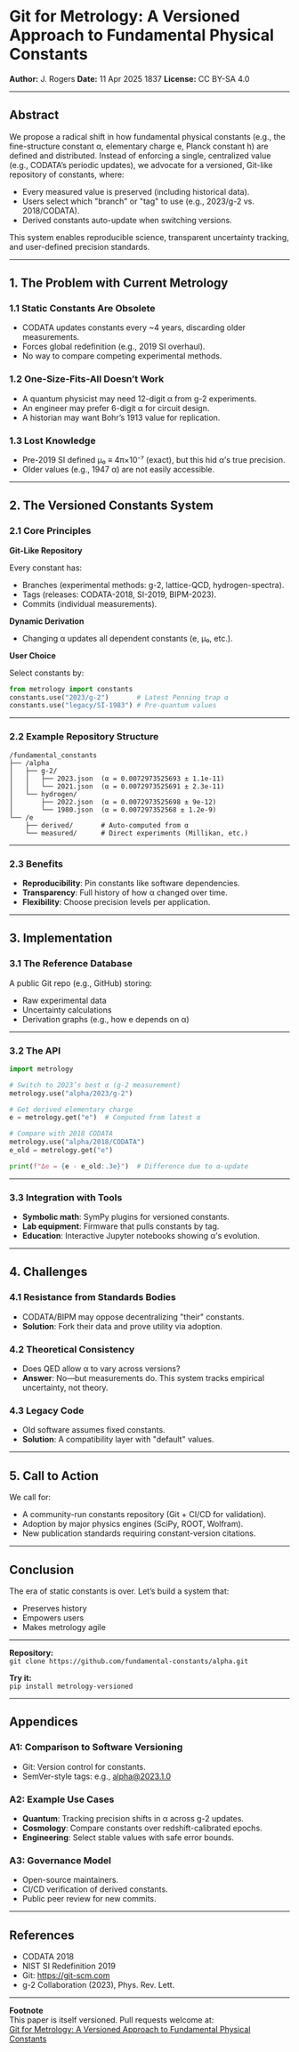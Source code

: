 # Git for Metrology: A Versioned Approach to Fundamental Physical Constants

**Author:**  J. Rogers
**Date:**  11 Apr 2025 1837 
**License:** CC BY-SA 4.0

---

## Abstract

We propose a radical shift in how fundamental physical constants (e.g., the fine-structure constant α, elementary charge e, Planck constant h) are defined and distributed. Instead of enforcing a single, centralized value (e.g., CODATA’s periodic updates), we advocate for a versioned, Git-like repository of constants, where:

- Every measured value is preserved (including historical data).
- Users select which "branch" or "tag" to use (e.g., 2023/g-2 vs. 2018/CODATA).
- Derived constants auto-update when switching versions.

This system enables reproducible science, transparent uncertainty tracking, and user-defined precision standards.

---

## 1. The Problem with Current Metrology

### 1.1 Static Constants Are Obsolete

- CODATA updates constants every ~4 years, discarding older measurements.
- Forces global redefinition (e.g., 2019 SI overhaul).
- No way to compare competing experimental methods.

### 1.2 One-Size-Fits-All Doesn’t Work

- A quantum physicist may need 12-digit α from g-2 experiments.
- An engineer may prefer 6-digit α for circuit design.
- A historian may want Bohr’s 1913 value for replication.

### 1.3 Lost Knowledge

- Pre-2019 SI defined μ₀ ≡ 4π×10⁻⁷ (exact), but this hid α’s true precision.
- Older values (e.g., 1947 α) are not easily accessible.

---

## 2. The Versioned Constants System

### 2.1 Core Principles

**Git-Like Repository**

Every constant has:

- Branches (experimental methods: g-2, lattice-QCD, hydrogen-spectra).
- Tags (releases: CODATA-2018, SI-2019, BIPM-2023).
- Commits (individual measurements).

**Dynamic Derivation**

- Changing α updates all dependent constants (e, μ₀, etc.).

**User Choice**

Select constants by:

```python
from metrology import constants
constants.use("2023/g-2")       # Latest Penning trap α
constants.use("legacy/SI-1983") # Pre-quantum values
```

---

### 2.2 Example Repository Structure

```
/fundamental_constants  
├── /alpha  
│   ├── g-2/  
│   │   ├── 2023.json  (α = 0.0072973525693 ± 1.1e-11)  
│   │   └── 2021.json  (α = 0.0072973525691 ± 2.3e-11)  
│   └── hydrogen/  
│       ├── 2022.json  (α = 0.0072973525698 ± 9e-12)  
│       └── 1980.json  (α = 0.007297352568 ± 1.2e-9)  
└── /e  
    ├── derived/       # Auto-computed from α  
    └── measured/      # Direct experiments (Millikan, etc.)
```

---

### 2.3 Benefits

- **Reproducibility**: Pin constants like software dependencies.
- **Transparency**: Full history of how α changed over time.
- **Flexibility**: Choose precision levels per application.

---

## 3. Implementation

### 3.1 The Reference Database

A public Git repo (e.g., GitHub) storing:

- Raw experimental data
- Uncertainty calculations
- Derivation graphs (e.g., how e depends on α)

---

### 3.2 The API

```python
import metrology

# Switch to 2023’s best α (g-2 measurement)  
metrology.use("alpha/2023/g-2")  

# Get derived elementary charge  
e = metrology.get("e")  # Computed from latest α  

# Compare with 2018 CODATA  
metrology.use("alpha/2018/CODATA")  
e_old = metrology.get("e")  

print(f"Δe = {e - e_old:.3e}")  # Difference due to α-update
```

---

### 3.3 Integration with Tools

- **Symbolic math**: SymPy plugins for versioned constants.
- **Lab equipment**: Firmware that pulls constants by tag.
- **Education**: Interactive Jupyter notebooks showing α’s evolution.

---

## 4. Challenges

### 4.1 Resistance from Standards Bodies

- CODATA/BIPM may oppose decentralizing "their" constants.
- **Solution**: Fork their data and prove utility via adoption.

### 4.2 Theoretical Consistency

- Does QED allow α to vary across versions?
- **Answer**: No—but measurements do. This system tracks empirical uncertainty, not theory.

### 4.3 Legacy Code

- Old software assumes fixed constants.
- **Solution**: A compatibility layer with "default" values.

---

## 5. Call to Action

We call for:

- A community-run constants repository (Git + CI/CD for validation).
- Adoption by major physics engines (SciPy, ROOT, Wolfram).
- New publication standards requiring constant-version citations.

---

## Conclusion

The era of static constants is over. Let’s build a system that:

- Preserves history  
- Empowers users  
- Makes metrology agile  

---

**Repository:**  
`git clone https://github.com/fundamental-constants/alpha.git`  

**Try it:**  
`pip install metrology-versioned`

---

## Appendices

### A1: Comparison to Software Versioning

- Git: Version control for constants.
- SemVer-style tags: e.g., alpha@2023.1.0

### A2: Example Use Cases

- **Quantum**: Tracking precision shifts in α across g-2 updates.
- **Cosmology**: Compare constants over redshift-calibrated epochs.
- **Engineering**: Select stable values with safe error bounds.

### A3: Governance Model

- Open-source maintainers.
- CI/CD verification of derived constants.
- Public peer review for new commits.

---

## References

- CODATA 2018  
- NIST SI Redefinition 2019  
- Git: https://git-scm.com  
- g-2 Collaboration (2023), Phys. Rev. Lett.

---

**Footnote**  
This paper is itself versioned. Pull requests welcome at:  
[Git for Metrology: A Versioned Approach to Fundamental Physical Constants](https://github.com/BuckRogers1965/Physics-Unit-Coordinate-System/blob/main/docs/Git_for_Metrology.md)

